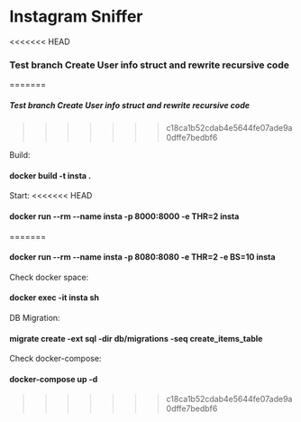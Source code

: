 # Instagram Sniffer

<<<<<<< HEAD
### Test branch Create User info struct and rewrite recursive code
=======
##### Test branch Create User info struct and rewrite recursive code
>>>>>>> c18ca1b52cdab4e5644fe07ade9a0dffe7bedbf6

Build:
#### docker build -t insta .
Start:
<<<<<<< HEAD
#### docker run --rm --name insta -p 8000:8000 -e THR=2 insta
=======
#### docker run --rm --name insta -p 8080:8080 -e THR=2 -e BS=10 insta

Check docker space: 
#### docker exec -it insta sh

DB Migration:
#### migrate create -ext sql -dir db/migrations -seq create_items_table

Check docker-compose:
#### docker-compose up -d
>>>>>>> c18ca1b52cdab4e5644fe07ade9a0dffe7bedbf6
